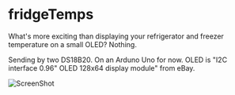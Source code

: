 # fridgeTemps

What's more exciting than displaying your refrigerator and freezer temperature on a small OLED? Nothing.

Sending by two DS18B20. On an Arduno Uno for now. OLED is "I2C interface 0.96" OLED 128x64 display module" from eBay.

![ScreenShot](http://i.imgur.com/x2MWiis.jpg)
